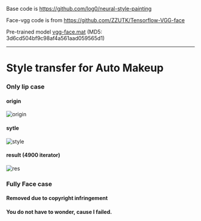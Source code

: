 Base code is https://github.com/log0/neural-style-painting

Face-vgg code is from https://github.com/ZZUTK/Tensorflow-VGG-face

Pre-trained model [vgg-face.mat](http://www.vlfeat.org/matconvnet/models/vgg-face.mat) (MD5: 3d6cd504bf9c98af4a561aad059565d1)

----

# Style transfer for Auto Makeup

### Only lip case
#### origin
![origin](style_transfer/lip/content.png)
#### sytle
![style](style_transfer/lip/style.png)
#### result (4900 iterator)
![res](style_transfer/lip/4900.png)


### Fully Face case
#### Removed due to copyright infringement
#### You do not have to wonder, cause I failed.


